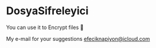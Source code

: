 # DosyaSifreleyici
You can use it to Encrypt files 🙂

My e-mail for your suggestions efeciknapiyon@icloud.com
